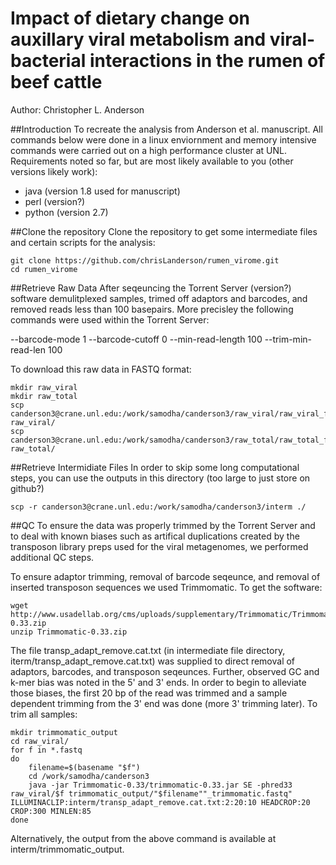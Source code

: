 Impact of dietary change on auxillary viral metabolism and viral-bacterial interactions in the rumen of beef cattle
===============
Author: Christopher L. Anderson


##Introduction
To recreate the analysis from Anderson et al. manuscript.  All commands below were done in a linux enviornment and memory intensive commands were carried out on a high performance cluster at UNL.  Requirements noted so far, but are most likely available to you (other versions likely work):

- java (version 1.8 used for manuscript)
- perl (version?)
- python (version 2.7)


##Clone the repository
Clone the repository to get some intermediate files and certain scripts for the analysis:


    git clone https://github.com/chrisLanderson/rumen_virome.git
    cd rumen_virome

##Retrieve Raw Data
After seqeuncing the Torrent Server (version?) software demulitplexed samples, trimed off adaptors and barcodes, and removed reads less than 100 basepairs. More precisley the following commands were used within the Torrent Server:

--barcode-mode 1 --barcode-cutoff 0 --min-read-length 100 --trim-min-read-len 100


To download this raw data in FASTQ format:

    mkdir raw_viral
    mkdir raw_total
    scp canderson3@crane.unl.edu:/work/samodha/canderson3/raw_viral/raw_viral_fastq.tgz raw_viral/
    scp canderson3@crane.unl.edu:/work/samodha/canderson3/raw_total/raw_total_fastq.tgz raw_total/

##Retrieve Intermidiate Files
In order to skip some long computational steps, you can use the outputs in this directory (too large to just store on github?)

    scp -r canderson3@crane.unl.edu:/work/samodha/canderson3/interm ./

##QC
To ensure the data was properly trimmed by the Torrent Server and to deal with known biases such as artifical duplications created by the transposon library preps used for the viral metagenomes, we performed additional QC steps.

To ensure adaptor trimming, removal of barcode seqeunce, and removal of inserted transposon sequences we used Trimmomatic.  To get the software:

    wget http://www.usadellab.org/cms/uploads/supplementary/Trimmomatic/Trimmomatic-0.33.zip
    unzip Trimmomatic-0.33.zip 

The file transp_adapt_remove.cat.txt (in intermediate file directory, iterm/transp_adapt_remove.cat.txt) was supplied to direct removal of adaptors, barcodes, and transposon seqeunces. Further, observed GC and k-mer bias was noted in the 5' and 3' ends.  In order to begin to alleviate those biases, the first 20 bp of the read was trimmed and a sample dependent trimming from the 3' end was done (more 3' trimming later).  To trim all samples:

    mkdir trimmomatic_output
    cd raw_viral/
    for f in *.fastq
    do
        filename=$(basename "$f")
        cd /work/samodha/canderson3
        java -jar Trimmomatic-0.33/trimmomatic-0.33.jar SE -phred33 raw_viral/$f trimmomatic_output/"$filename""_trimmomatic.fastq" ILLUMINACLIP:interm/transp_adapt_remove.cat.txt:2:20:10 HEADCROP:20 CROP:300 MINLEN:85
    done

Alternatively, the output from the above command is available at interm/trimmomatic_output.





